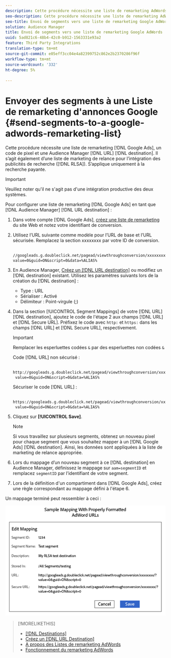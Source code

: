 ```yaml
---
description: Cette procédure nécessite une liste de remarketing AdWords, un code de pixel et une destination URL d’Audience Manager. Il s’agit également d’une liste de marketing de relance pour l’intégration des annonces de recherche (RLSA). S’applique uniquement à la recherche payante.
seo-description: Cette procédure nécessite une liste de remarketing AdWords, un code de pixel et une destination URL d’Audience Manager. Il s’agit également d’une liste de marketing de relance pour l’intégration des annonces de recherche (RLSA). S’applique uniquement à la recherche payante.
seo-title: Envoi de segments vers une liste de remarketing Google AdWords
solution: Audience Manager
title: Envoi de segments vers une liste de remarketing Google AdWords
uuid: 5ad821c6-48b4-42c0-b912-1563331e93a2
feature: Third Party Integrations
translation-type: tm+mt
source-git-commit: e05eff3cc04e4a82399752c862e2b2370286f96f
workflow-type: tm+mt
source-wordcount: '332'
ht-degree: 5%

---
```



# Envoyer des segments à une Liste de remarketing d&#39;annonces Google {#send-segments-to-a-google-adwords-remarketing-list}

Cette procédure nécessite une liste de remarketing [!DNL Google Ads], un code de pixel et une Audience Manager [!DNL URL] [!DNL destination]. Il s’agit également d’une liste de marketing de relance pour l’intégration des publicités de recherche ([!DNL RLSA]). S’applique uniquement à la recherche payante.

>[!IMPORTANT]
>Veuillez noter qu&#39;il ne s&#39;agit pas d&#39;une intégration productive des deux systèmes.

Pour configurer une liste de remarketing [!DNL Google Ads] en tant que [!DNL Audience Manager] [!DNL URL destination] :

1. Dans votre compte [!DNL Google Ads], [créez une liste de remarketing](https://support.google.com/adwords/answer/2454064?hl=en) du site Web et notez votre identifiant de conversion.
1. Utilisez l’URL suivante comme modèle pour l’URL de base et l’URL sécurisée. Remplacez la section xxxxxxxx par votre ID de conversion.

   ```
    //googleads.g.doubleclick.net/pagead/viewthroughconversion/xxxxxxxx/?value=0&guid=ON&script=0&data=%ALIAS%
   ```

1. En Audience Manager, [Créez un  [!DNL URL destination]](../../features/destinations/create-url-destination.md) ou modifiez un [!DNL destination] existant. Utilisez les paramètres suivants lors de la création du [!DNL destination] :
   * Type : URL
   * Sérialiser : Activé
   * Délimiteur : Point-virgule (;)

1. Dans la section [!UICONTROL Segment Mappings] de votre [!DNL URL] [!DNL destination], ajoutez le code de l&#39;étape 2 aux champs [!DNL URL] et [!DNL Secure URL]. Préfixez le code avec `http:` et `https:` dans les champs [!DNL URL] et [!DNL Secure URL], respectivement.

   >[!IMPORTANT]
   >
   >Remplacer les esperluettes codées `&` par des esperluettes non codées `&`

   Code [!DNL URL] non sécurisé :

   ```
    http://googleads.g.doubleclick.net/pagead/viewthroughconversion/xxxxxxxx/?
    value=0&guid=ON&script=0&data=%ALIAS%
   ```

   Sécuriser le code [!DNL URL] :

   ```
    https://googleads.g.doubleclick.net/pagead/viewthroughconversion/xxxxxxxx/?
    value=0&guid=ON&script=0&data=%ALIAS%
   ```

1. Cliquez sur **[!UICONTROL Save]**.

   >[!NOTE]
   >
   >Si vous travaillez sur plusieurs segments, obtenez un nouveau pixel pour chaque segment que vous souhaitez mapper à un [!DNL Google Ads] [!DNL destination]. Ainsi, les données sont appliquées à la liste de marketing de relance appropriée.

1. Lors du mappage d’un nouveau segment à ce [!DNL destination] en Audience Manager, définissez le mappage sur `aam=segmentID` et remplacez `segmentID` par l’identifiant de votre segment.
1. Lors de la définition d&#39;un compartiment dans [!DNL Google Ads], créez une règle correspondant au mappage défini à l&#39;étape 6.

Un mappage terminé peut ressembler à ceci :

![](../assets/rlsa_mapping.png)

>[!MORELIKETHIS]
>
>* [[!DNL Destinations]](../../features/destinations/destinations.md)
>* [Créez un [!DNL URL Destination]](../../features/destinations/create-url-destination.md)
>* [A propos des Listes de remarketing AdWords](https://support.google.com/adwords/answer/2472738)
>* [Fonctionnement du remarketing AdWords](https://support.google.com/adwords/answer/2454000)

